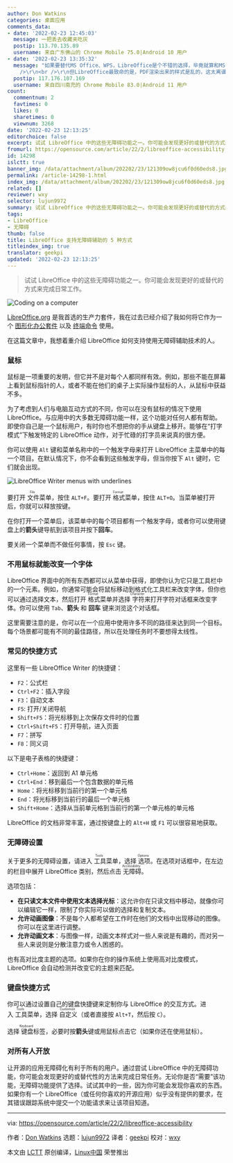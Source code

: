 ```yaml
---
author: Don Watkins
categories: 桌面应用
comments_data:
- date: '2022-02-23 12:45:03'
  message: 一把丢去收藏夹吃灰
  postip: 113.70.135.89
  username: 来自广东佛山的 Chrome Mobile 75.0|Android 10 用户
- date: '2022-02-23 13:35:32'
  message: "如果要替代MS Office、WPS，LibreOffice是个不错的选择，毕竟就算和MS Ofiice格式有些不兼容，但都在内部使用，问题不大。<br
    />\r\n<br />\r\n但LibreOffice最致命的是，PDF渲染出来的样式是乱的，这太离谱了，其它特别小众的pdf阅读器都没出现过这种问题。"
  postip: 117.176.107.169
  username: 来自四川南充的 Chrome Mobile 83.0|Android 11 用户
count:
  commentnum: 2
  favtimes: 0
  likes: 0
  sharetimes: 0
  viewnum: 3268
date: '2022-02-23 12:13:25'
editorchoice: false
excerpt: 试试 LibreOffice 中的这些无障碍功能之一。你可能会发现更好的或替代的方式来完成日常工作。
fromurl: https://opensource.com/article/22/2/libreoffice-accessibility
id: 14298
islctt: true
banner_img: /data/attachment/album/202202/23/121309ow8jcu6f0d60eds8.jpg
permalink: /article-14298-1.html
index_img: /data/attachment/album/202202/23/121309ow8jcu6f0d60eds8.jpg.thumb.jpg
related: []
reviewer: wxy
selector: lujun9972
summary: 试试 LibreOffice 中的这些无障碍功能之一。你可能会发现更好的或替代的方式来完成日常工作。
tags:
- LibreOffice
- 无障碍
thumb: false
title: LibreOffice 支持无障碍辅助的 5 种方式
titleindex_img: true
translator: geekpi
updated: '2022-02-23 12:13:25'
---
```



> 
> 试试 LibreOffice 中的这些无障碍功能之一。你可能会发现更好的或替代的方式来完成日常工作。
> 
> 
> 


![](/data/attachment/album/202202/23/121309ow8jcu6f0d60eds8.jpg "Coding on a computer")


[LibreOffice.org](http://LibreOffice.org) 是我首选的生产力套件，我在过去已经介绍了我如何将它作为一个 [图形化办公套件](https://opensource.com/article/21/9/libreoffice-tips) 以及 [终端命令](https://opensource.com/article/21/3/libreoffice-command-line) 使用。


在这篇文章中，我想着重介绍 LibreOffice 如何支持使用无障碍辅助技术的人。


### 鼠标


鼠标是一项重要的发明，但它并不是对每个人都同样有效。例如，那些不能在屏幕上看到鼠标指针的人，或者不能在他们的桌子上实际操作鼠标的人，从鼠标中获益不多。


为了考虑到人们与电脑互动方式的不同，你可以在没有鼠标的情况下使用 LibreOffice。与应用中的大多数无障碍功能一样，这个功能对任何人都有帮助。即使你自己是一个鼠标用户，有时你也不想把你的手从键盘上移开。能够在“打字模式”下触发特定的 LibreOffice 动作，对于忙碌的打字员来说真的很方便。


你可以使用 `Alt` 键和菜单名称中的一个触发字母来打开 LibreOffice 主菜单中的每一个项目。在默认情况下，你不会看到这些触发字母，但当你按下 `Alt` 键时，它们就会出现。


![LibreOffice Writer menus with underlines](/data/attachment/album/202202/23/121327gct2hxtlo1c26zan.jpg "LibreOffice Writer menus with underlines")


要打开<ruby> 文件 <rt>  File </rt></ruby>菜单，按住 `ALT+F`。要打开<ruby> 格式 <rt>  Format </rt></ruby>菜单，按住 `ALT+O`。当菜单被打开后，你就可以释放按键。


在你打开一个菜单后，该菜单中的每个项目都有一个触发字母，或者你可以使用键盘上的**箭头**键导航到该项目并按下**回车**。


要关闭一个菜单而不做任何事情，按 `Esc` 键。


### 不用鼠标就能改变一个字体


LibreOffice 界面中的所有东西都可以从菜单中获得，即使你认为它只是工具栏中的一个元素。例如，你通常可能会将鼠标移动到格式化工具栏来改变字体，但你也可以通过选择文本，然后打开<ruby> 格式 <rt>  Format </rt></ruby>菜单并选择<ruby> 字符 <rt>  Character </rt></ruby>来打开字符对话框来改变字体。你可以使用 `Tab`、**箭头** 和 **回车** 键来浏览这个对话框。


这里需要注意的是，你可以在一个应用中使用许多不同的路径来达到同一个目标。每个场景都可能有不同的最佳路径，所以在处理任务时不要想得太线性。


### 常见的快捷方式


这里有一些 LibreOffice Writer 的快捷键：


* `F2`：公式栏
* `Ctrl+F2`：插入字段
* `F3`：自动文本
* `F5`: 打开/关闭导航
* `Shift+F5`：将光标移到上次保存文件时的位置
* `Ctrl+Shift+F5`：打开导航，进入页面
* `F7`：拼写
* `F8`：同义词


以下是电子表格的快捷键：


* `Ctrl+Home`：返回到 A1 单元格
* `Ctrl+End`：移到最后一个包含数据的单元格
* `Home`：将光标移到当前行的第一个单元格
* `End`：将光标移到当前行的最后一个单元格
* `Shift+Home`：选择从当前单元格到当前行的第一个单元格的单元格


LibreOffice 的文档非常丰富，通过按键盘上的 `Alt+H` 或 `F1` 可以很容易地获取。


### 无障碍设置


关于更多的无障碍设置，请进入<ruby> 工具 <rt>  Tools </rt></ruby>菜单，选择<ruby> 选项 <rt>  Options </rt></ruby>。在选项对话框中，在左边的栏目中展开 LibreOffice 类别，然后点击<ruby> 无障碍 <rt>  Accessibility </rt></ruby>。


选项包括：


* **在只读文本文件中使用文本选择光标**：这允许你在只读文档中移动，就像你可以编辑它一样，限制了你实际可以做的选择和复制文本。
* **允许动画图像**：不是每个人都希望在工作时在他们的文档中出现移动的图像。你可以在这里进行调整。
* **允许动画文本**：与图像一样，动画文本样式对一些人来说是有趣的，而对另一些人来说则是分散注意力或令人困惑的。


也有高对比度主题的选项。如果你在你的操作系统上使用高对比度模式，LibreOffice 会自动检测并改变它的主题来匹配。


### 键盘快捷方式


你可以通过设置自己的键盘快捷键来定制你与 LibreOffice 的交互方式。进入<ruby> 工具 <rt>  Tools </rt></ruby>菜单，选择<ruby> 自定义 <rt>  Customize </rt></ruby>（或者直接按 `Alt+T`，然后按 `C`）。


选择<ruby> 键盘 <rt>  Keyboard </rt></ruby>标签，必要时按**箭头**键或用鼠标点击它（如果你还在使用鼠标）。


### 对所有人开放


让开源的应用无障碍化有利于所有的用户。通过尝试 LibreOffice 中的无障碍功能，你可能会发现更好的或替代性的方法来完成日常任务。无论你是否“需要”该功能，无障碍功能提供了选择。试试其中的一些，因为你可能会发现你喜欢的东西。如果你有一个 LibreOffice（或任何你喜欢的开源应用）似乎没有提供的要求，在其错误跟踪系统中提交一个功能请求来让该项目知道。




---


via: <https://opensource.com/article/22/2/libreoffice-accessibility>


作者：[Don Watkins](https://opensource.com/users/don-watkins) 选题：[lujun9972](https://github.com/lujun9972) 译者：[geekpi](https://github.com/geekpi) 校对：[wxy](https://github.com/wxy)


本文由 [LCTT](https://github.com/LCTT/TranslateProject) 原创编译，[Linux中国](https://linux.cn/) 荣誉推出